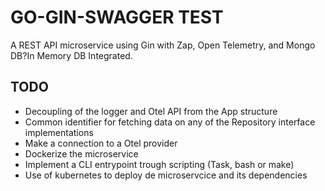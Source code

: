 # GO-GIN-SWAGGER TEST

A REST API microservice using Gin with Zap, Open Telemetry, and Mongo DB?In Memory DB Integrated.

## TODO 

- Decoupling of the logger and Otel API from the App structure
- Common identifier for fetching data on any of the Repository interface implementations
- Make a connection to a Otel provider
- Dockerize the microservice 
- Implement a CLI entrypoint trough scripting (Task, bash or make)
- Use of kubernetes to deploy de microservcice and its dependencies